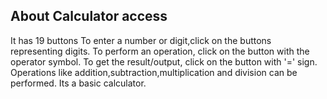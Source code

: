 ## About Calculator access
It has 19 buttons
To enter a number or digit,click on the buttons representing digits.
To perform an operation, click on the button with the operator symbol.
To get the result/output, click on the button with '=' sign.
Operations like addition,subtraction,multiplication and division can be performed.
Its a basic calculator.

